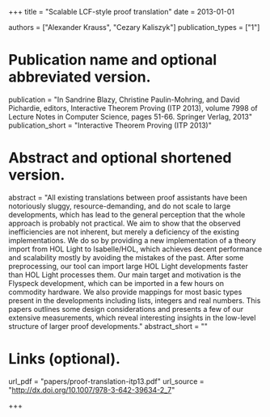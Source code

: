 +++
title = "Scalable LCF-style proof translation"
date = 2013-01-01

authors = ["Alexander Krauss", "Cezary Kaliszyk"]
publication_types = ["1"]

# Publication name and optional abbreviated version.
publication = "In Sandrine Blazy, Christine Paulin-Mohring, and David Pichardie, editors, Interactive Theorem Proving (ITP 2013), volume 7998 of Lecture Notes in Computer Science, pages 51-66. Springer Verlag, 2013"
publication_short = "Interactive Theorem Proving (ITP 2013)"

# Abstract and optional shortened version.
abstract = "All existing translations between proof assistants have been notoriously sluggy, resource-demanding, and do not scale to large developments, which has lead to the general perception that the whole approach is probably not practical. We aim to show that the observed inefficiencies are not inherent, but merely a deficiency of the existing implementations. We do so by providing a new implementation of a theory import from HOL Light to Isabelle/HOL, which achieves decent performance and scalability mostly by avoiding the mistakes of the past. After some preprocessing, our tool can import large HOL Light developments faster than HOL Light processes them. Our main target and motivation is the Flyspeck development, which can be imported in a few hours on commodity hardware. We also provide mappings for most basic types present in the developments including lists, integers and real numbers. This papers outlines some design considerations and presents a few of our extensive measurements, which reveal interesting insights in the low-level structure of larger proof developments."
abstract_short = ""

# Links (optional).
url_pdf = "papers/proof-translation-itp13.pdf"
url_source = "http://dx.doi.org/10.1007/978-3-642-39634-2_7"

+++
